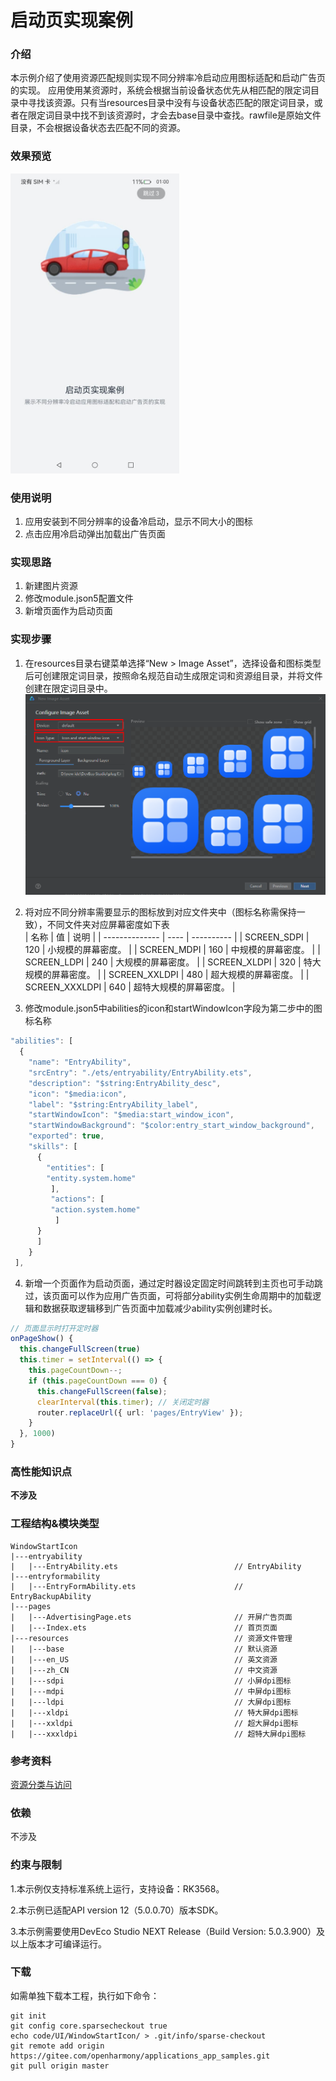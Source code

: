 # 启动页实现案例

### 介绍

本示例介绍了使用资源匹配规则实现不同分辨率冷启动应用图标适配和启动广告页的实现。 应用使用某资源时，系统会根据当前设备状态优先从相匹配的限定词目录中寻找该资源。只有当resources目录中没有与设备状态匹配的限定词目录，或者在限定词目录中找不到该资源时，才会去base目录中查找。rawfile是原始文件目录，不会根据设备状态去匹配不同的资源。

### 效果预览

<img src='screenshots/devices/window_start_icon.jpeg' width="270">

### 使用说明

1. 应用安装到不同分辨率的设备冷启动，显示不同大小的图标
2. 点击应用冷启动弹出加载出广告页面

### 实现思路
1. 新建图片资源
2. 修改module.json5配置文件
3. 新增页面作为启动页面

### 实现步骤
1. 在resources目录右键菜单选择“New > Image Asset”，选择设备和图标类型后可创建限定词目录，按照命名规范自动生成限定词和资源组目录，并将文件创建在限定词目录中。
   ![](screenshots/devices/create_image_asset.png)

2. 将对应不同分辨率需要显示的图标放到对应文件夹中（图标名称需保持一致），不同文件夹对应屏幕密度如下表  
   | 名称            | 值   | 说明         |
   | -------------- | ---- | ---------- |
   | SCREEN_SDPI    | 120  | 小规模的屏幕密度。  |
   | SCREEN_MDPI    | 160  | 中规模的屏幕密度。   |
   | SCREEN_LDPI    | 240  | 大规模的屏幕密度。   |
   | SCREEN_XLDPI   | 320  | 特大规模的屏幕密度。  |
   | SCREEN_XXLDPI  | 480  | 超大规模的屏幕密度。  |
   | SCREEN_XXXLDPI | 640  | 超特大规模的屏幕密度。 |
3. 修改module.json5中abilities的icon和startWindowIcon字段为第二步中的图标名称
```ts
"abilities": [
  {
    "name": "EntryAbility",
    "srcEntry": "./ets/entryability/EntryAbility.ets",
    "description": "$string:EntryAbility_desc",
    "icon": "$media:icon",
    "label": "$string:EntryAbility_label",
    "startWindowIcon": "$media:start_window_icon",
    "startWindowBackground": "$color:entry_start_window_background",
    "exported": true,
    "skills": [
      {
        "entities": [
        "entity.system.home"
         ],
         "actions": [
         "action.system.home"
          ]
      }
      ]
    }
 ],
  ```
4. 新增一个页面作为启动页面，通过定时器设定固定时间跳转到主页也可手动跳过，该页面可以作为应用广告页面，可将部分ability实例生命周期中的加载逻辑和数据获取逻辑移到广告页面中加载减少ability实例创建时长。
```ts
// 页面显示时打开定时器
onPageShow() {
  this.changeFullScreen(true)
  this.timer = setInterval(() => {
    this.pageCountDown--;
    if (this.pageCountDown === 0) {
      this.changeFullScreen(false);
      clearInterval(this.timer); // 关闭定时器
      router.replaceUrl({ url: 'pages/EntryView' });
    }
  }, 1000)
}
  ```
### 高性能知识点

**不涉及**

### 工程结构&模块类型

```
WindowStartIcon                                    
|---entryability                                       
|   |---EntryAbility.ets                          // EntryAbility  
|---entryformability                                           
|   |---EntryFormAbility.ets                      // EntryBackupAbility       
|---pages                                           
|   |---AdvertisingPage.ets                       // 开屏广告页面        
|   |---Index.ets                                 // 首页页面              
|---resources                                     // 资源文件管理                                                                          
|   |---base                                      // 默认资源   
|   |---en_US                                     // 英文资源 
|   |---zh_CN                                     // 中文资源 
|   |---sdpi                                      // 小屏dpi图标 
|   |---mdpi                                      // 中屏dpi图标
|   |---ldpi                                      // 大屏dpi图标
|   |---xldpi                                     // 特大屏dpi图标 
|   |---xxldpi                                    // 超大屏dpi图标
|   |---xxxldpi                                   // 超特大屏dpi图标      
```

### 参考资料

[资源分类与访问](https://docs.openharmony.cn/pages/v5.0/zh-cn/application-dev/quick-start/resource-categories-and-access.md)

### 依赖
不涉及

### 约束与限制
1.本示例仅支持标准系统上运行，支持设备：RK3568。

2.本示例已适配API version 12（5.0.0.70）版本SDK。

3.本示例需要使用DevEco Studio NEXT Release（Build Version: 5.0.3.900）及以上版本才可编译运行。

### 下载
如需单独下载本工程，执行如下命令：

```
git init
git config core.sparsecheckout true
echo code/UI/WindowStartIcon/ > .git/info/sparse-checkout
git remote add origin https://gitee.com/openharmony/applications_app_samples.git
git pull origin master
```
